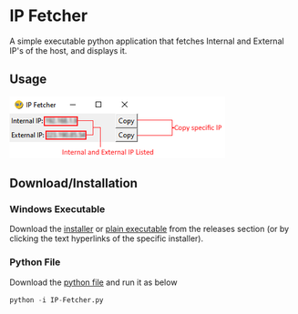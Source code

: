 # IP Fetcher

A simple executable python application that fetches Internal and External IP's of the host, and displays it.

## Usage
![Usage](https://github.com/notskamr/ip-fetcher/blob/main/assets/readme/usage.png)

## Download/Installation
### Windows Executable
Download the [installer](https://github.com/notskamr/ip-fetcher/releases/latest/download/IP-Fetcher-Installer.exe) or [plain executable](https://github.com/notskamr/ip-fetcher/releases/latest/download/IP-Fetcher.exe) from the releases section (or by clicking the text hyperlinks of the specific installer).

### Python File
Download the [python file](https://github.com/notskamr/ip-fetcher/releases/latest/download/IP-Fetcher.py) and run it as below
```python
python -i IP-Fetcher.py
```
